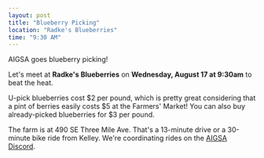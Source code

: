 ```yaml
---
layout: post
title: "Blueberry Picking"
location: "Radke's Blueberries"
time: "9:30 AM"
---
```


AIGSA goes blueberry picking! 

Let's meet at **Radke's Blueberries** on **Wednesday, August 17 at 9:30am** to beat the heat. 

U-pick blueberries cost $2 per pound, which is pretty great considering that a pint of berries easily costs $5 at the Farmers' Market! You can also buy already-picked blueberries for $3 per pound.

The farm is at 490 SE Three Mile Ave. That's a 13-minute drive or a 30-minute bike ride from Kelley. We're coordinating rides on the [AIGSA Discord](https://discord.gg/wGrtzFM8sJ). 
